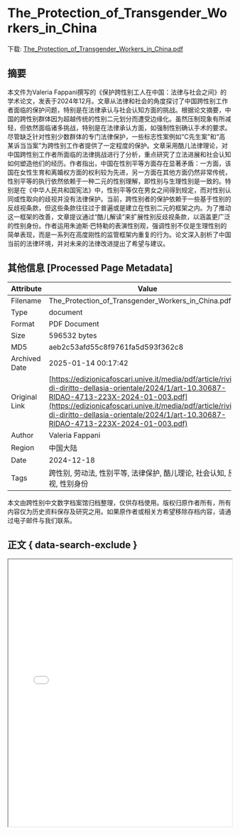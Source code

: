 # The_Protection_of_Transgender_Workers_in_China

<!-- tcd_download_link -->
下载: <a href="../The_Protection_of_Transgender_Workers_in_China.pdf" download>The_Protection_of_Transgender_Workers_in_China.pdf</a>
<!-- tcd_download_link_end -->

## 摘要

<!-- tcd_abstract -->
本文件为Valeria Fappani撰写的《保护跨性别工人在中国：法律与社会之间》的学术论文，发表于2024年12月。文章从法律和社会的角度探讨了中国跨性别工作者面临的保护问题，特别是在法律承认与社会认知方面的挑战。根据论文摘要，中国的跨性别群体因为超越传统的性别二元划分而遭受边缘化。虽然压制现象有所减轻，但依然面临诸多挑战，特别是在法律承认方面，如强制性别确认手术的要求。尽管缺乏针对性别少数群体的专门法律保护，一些标志性案例如“C先生案”和“高某诉当当案”为跨性别工作者提供了一定程度的保护。文章采用酷儿法律理论，对中国跨性别工作者所面临的法律挑战进行了分析，重点研究了立法进展和社会认知如何塑造他们的经历。作者指出，中国在性别平等方面存在显著矛盾：一方面，该国在女性生育和离婚权方面的权利较为先进，另一方面在其他方面仍然非常传统，性别平等的执行依然依赖于一种二元的性别理解，即性别与生理性别是一致的。特别是在《中华人民共和国宪法》中，性别平等仅在男女之间得到规定，而对性别认同或性取向的歧视并没有法律保护。当前，跨性别者的保护依赖于一些基于性别的反歧视条款，但这些条款往往过于普遍或是建立在性别二元的框架之内。为了推动这一框架的改善，文章提议通过“酷儿解读”来扩展性别反歧视条款，以涵盖更广泛的性别身份。作者运用朱迪斯·巴特勒的表演性别观，强调性别不仅是生理性别的简单表现，而是一系列在高度刚性的监管框架内重复的行为。论文深入剖析了中国当前的法律环境，并对未来的法律改进提出了希望与建议。

<!-- tcd_abstract_end -->

## 其他信息 [Processed Page Metadata]

| Attribute       | Value                                  |
|-----------------|----------------------------------------|
| Filename        | The_Protection_of_Transgender_Workers_in_China.pdf                             |
| Type            | document                                 |
| Format          | PDF Document                               |
| Size            | 596532 bytes                           |
| MD5             | aeb2c53afd55c8f9761fa5d593f362c8                                  |
| Archived Date   | 2025-01-14 00:17:42                             |
| Original Link   | [https://edizionicafoscari.unive.it/media/pdf/article/rivista-di-diritto-dellasia-orientale/2024/1/art-10.30687-RIDAO-4713-223X-2024-01-003.pdf](https://edizionicafoscari.unive.it/media/pdf/article/rivista-di-diritto-dellasia-orientale/2024/1/art-10.30687-RIDAO-4713-223X-2024-01-003.pdf)                         |
| Author          | Valeria Fappani                               |
| Region          | 中国大陆                               |
| Date            | 2024-12-18                                 |
| Tags            | 跨性别, 劳动法, 性别平等, 法律保护, 酷儿理论, 社会认知, 反歧视, 性别身份                                 |

本文由跨性别中文数字档案馆归档整理，仅供存档使用。版权归原作者所有，所有内容仅为历史资料保存及研究之用。如果原作者或相关方希望移除存档内容，请通过电子邮件与我们联系。

## 正文 { data-search-exclude }

<!-- tcd_main_text -->
<iframe src="../The_Protection_of_Transgender_Workers_in_China.pdf" width="100%" height="600px">
    <p>无法显示PDF，请下载查看。</p>
</iframe>
<!-- tcd_main_text_end -->


